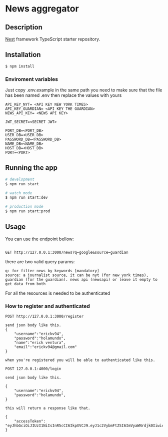 # News aggregator

## Description

[Nest](https://github.com/nestjs/nest) framework TypeScript starter repository.

## Installation

```bash
$ npm install
```

### Enviroment variables

Just copy .env.example in the same path you need to make sure that the file has been named .env then replace the values with yours

```
API_KEY_NYT= <API KEY NEW YORK TIMES>
API_KEY_GUARDIAN= <API KEY THE GUARDIAN>
NEWS_API_KEY= <NEWS API KEY>

JWT_SECRET=<SECRET JWT>

PORT_DB=<PORT_DB>
USER_DB=<USER_DB>
PASSWORD_DB=<PASSWORD_DB>
NAME_DB=<NAME_DB>
HOST_DB=<HOST_DB>
PORT=<PORT>

```

## Running the app

```bash
# development
$ npm run start

# watch mode
$ npm run start:dev

# production mode
$ npm run start:prod
```

## Usage

You can use the endpoint bellow:

```

GET http://127.0.0.1:3000/news?q=google&source=guardian

```

there are two valid query params:

```
q: for filter news by keywords [mandatory]
source: a journalist source, it can be nyt (for new york times), guardian (for the guardian). news api (newsapi) or leave it empty to get data from both

```

For all the resources is needed to be authenticated

### How to register and authenticated

```
POST http://127.0.0.1:3000/register

send json body like this.
{
    "username":"erickv94",
    "password":"holamundo",
    "name":"erick ventura",
    "email":"erickv94@gmail.com"
}

when you're registered you will be able to authenticated like this.

POST 127.0.0.1:4000/login

send json body like this.

{
    "username":"erickv94",
    "password":"holamundo",
}

this will return a response like that.

{
    "accessToken": "eyJhbGciOiJIUzI1NiIsInR5cCI6IkpXVCJ9.eyJ1c2VybmFtZSI6ImVyaWNrdjk0IiwicGFzc3dvcmQiOiJob2xhbXVuZG8iLCJpYXQiOjE1OTE5MTQ0NDksImV4cCI6MTU5MjAwMDg0OX0.qYXRlVZAMSp36VPEEpTqPMirWrwx8iGpPqUQRVsaeKY"
}


```
